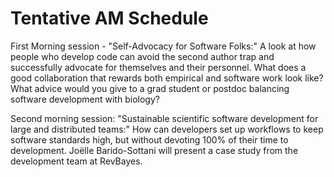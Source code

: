 # Tentative AM Schedule

First Morning session - "Self-Advocacy for Software Folks:" A look at how people who develop code can avoid the second author trap and successfully advocate for themselves and their personnel. What does a good collaboration that rewards both empirical and software work look like? What advice would you give to a grad student or postdoc balancing software development with biology? 

Second morning session: "Sustainable scientific software development for large and distributed teams:" How can developers set up workflows to keep software standards high, but without devoting 100% of their time to development. Joëlle Barido-Sottani will present a case study from the development team at RevBayes.
